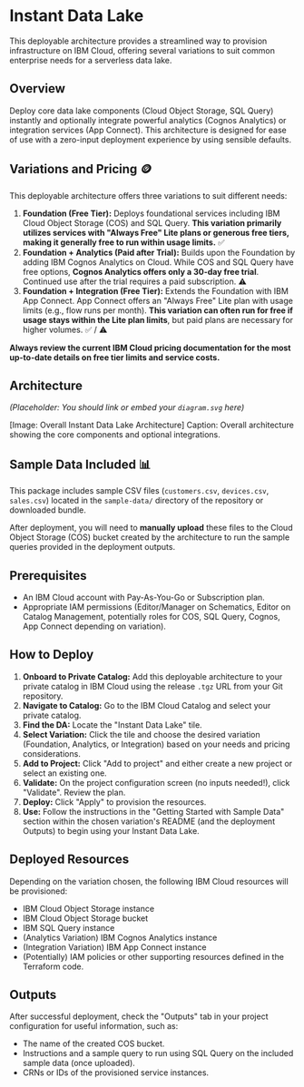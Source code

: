 # Instant Data Lake

This deployable architecture provides a streamlined way to provision infrastructure on IBM Cloud, offering several variations to suit common enterprise needs for a serverless data lake.

## Overview

Deploy core data lake components (Cloud Object Storage, SQL Query) instantly and optionally integrate powerful analytics (Cognos Analytics) or integration services (App Connect). This architecture is designed for ease of use with a zero-input deployment experience by using sensible defaults.

## Variations and Pricing 🪙

This deployable architecture offers three variations to suit different needs:

1.  **Foundation (Free Tier):** Deploys foundational services including IBM Cloud Object Storage (COS) and SQL Query. **This variation primarily utilizes services with "Always Free" Lite plans or generous free tiers, making it generally free to run within usage limits.** ✅
2.  **Foundation + Analytics (Paid after Trial):** Builds upon the Foundation by adding IBM Cognos Analytics on Cloud. While COS and SQL Query have free options, **Cognos Analytics offers only a 30-day free trial**. Continued use after the trial requires a paid subscription. ⚠️
3.  **Foundation + Integration (Free Tier):** Extends the Foundation with IBM App Connect. App Connect offers an "Always Free" Lite plan with usage limits (e.g., flow runs per month). **This variation can often run for free if usage stays within the Lite plan limits**, but paid plans are necessary for higher volumes. ✅ / ⚠️

**Always review the current IBM Cloud pricing documentation for the most up-to-date details on free tier limits and service costs.**

## Architecture

*(Placeholder: You should link or embed your `diagram.svg` here)*

[Image: Overall Instant Data Lake Architecture] Caption: Overall architecture showing the core components and optional integrations.


## Sample Data Included 📊

This package includes sample CSV files (`customers.csv`, `devices.csv`, `sales.csv`) located in the `sample-data/` directory of the repository or downloaded bundle.

After deployment, you will need to **manually upload** these files to the Cloud Object Storage (COS) bucket created by the architecture to run the sample queries provided in the deployment outputs.

## Prerequisites

* An IBM Cloud account with Pay-As-You-Go or Subscription plan.
* Appropriate IAM permissions (Editor/Manager on Schematics, Editor on Catalog Management, potentially roles for COS, SQL Query, Cognos, App Connect depending on variation).

## How to Deploy

1.  **Onboard to Private Catalog:** Add this deployable architecture to your private catalog in IBM Cloud using the release `.tgz` URL from your Git repository.
2.  **Navigate to Catalog:** Go to the IBM Cloud Catalog and select your private catalog.
3.  **Find the DA:** Locate the "Instant Data Lake" tile.
4.  **Select Variation:** Click the tile and choose the desired variation (Foundation, Analytics, or Integration) based on your needs and pricing considerations.
5.  **Add to Project:** Click "Add to project" and either create a new project or select an existing one.
6.  **Validate:** On the project configuration screen (no inputs needed!), click "Validate". Review the plan.
7.  **Deploy:** Click "Apply" to provision the resources.
8.  **Use:** Follow the instructions in the "Getting Started with Sample Data" section within the chosen variation's README (and the deployment Outputs) to begin using your Instant Data Lake.

## Deployed Resources

Depending on the variation chosen, the following IBM Cloud resources will be provisioned:

* IBM Cloud Object Storage instance
* IBM Cloud Object Storage bucket
* IBM SQL Query instance
* (Analytics Variation) IBM Cognos Analytics instance
* (Integration Variation) IBM App Connect instance
* (Potentially) IAM policies or other supporting resources defined in the Terraform code.

## Outputs

After successful deployment, check the "Outputs" tab in your project configuration for useful information, such as:

* The name of the created COS bucket.
* Instructions and a sample query to run using SQL Query on the included sample data (once uploaded).
* CRNs or IDs of the provisioned service instances.